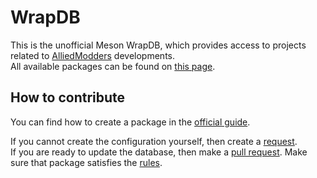 # WrapDB

This is the unofficial Meson WrapDB, which provides access to projects related to [AlliedModders](https://github.com/alliedmodders) developments.\
All available packages can be found on [this page](https://alliedmodders-meson.github.io/wrapdb).

## How to contribute

You can find how to create a package in the [official guide](https://mesonbuild.com/Wrap-dependency-system-manual.html).

If you cannot create the configuration yourself, then create a [request](https://github.com/alliedmodders-meson/wrapdb/issues/new?assignees=&labels=request&projects=&template=request.yml).\
If you are ready to update the database, then make a [pull request](https://github.com/alliedmodders-meson/wrapdb/pulls). Make sure that package satisfies the [rules](https://github.com/alliedmodders-meson/wrapdb/blob/main/RULES.md).
